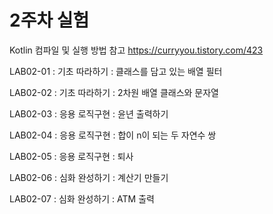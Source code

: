 # 2주차 실험

Kotlin 컴파일 및 실행 방법 참고 https://curryyou.tistory.com/423

LAB02-01 : 기초 따라하기 : 클래스를 담고 있는 배열 필터

LAB02-02 : 기초 따라하기 : 2차원 배열 클래스와 문자열

LAB02-03 : 응용 로직구현 : 윤년 출력하기

LAB02-04 : 응용 로직구현 : 합이 n이 되는 두 자연수 쌍

LAB02-05 : 응용 로직구현 : 퇴사

LAB02-06 : 심화 완성하기 : 계산기 만들기

LAB02-07 : 심화 완성하기 : ATM 출력
